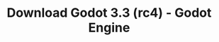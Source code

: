 ---
# Generated by /scripts/js/download_archive_generator !!! do not edit by hand !!!
title: 'Download Godot 3.3 (rc4) - Godot Engine'
type: 'download/archive'
name: '3.3'
flavor: 'rc4'
release_date: '2021-03-09T03:00:00-00:00'
release_notes: '/article/release-candidate-godot-3-2-4-rc-4/'
links:
  android.apk:
    name: 'android.apk'
    title: 'Android'
    caption: 'Universal APK (ARM64 + ARMv7 + x86_64 + x86)'
    tags:
      - 'APK download'
      - 'ARM64/v7'
      - 'x86 (64 & 32 bit)'
    hosts:
      github_builds:
        regular: 'https://github.com/godotengine/godot-builds/releases/download/3.3-rc4/Godot_v3.3-rc4_android_editor.apk'
        mono: '#'
      github:
        regular: 'https://github.com/godotengine/godot/releases/download/3.3-rc4/Godot_v3.3-rc4_android_editor.apk'
        mono: '#'
  macos.universal:
    name: 'macos.universal'
    title: 'macOS'
    caption: 'Universal (x86_64 + Apple Silicon)'
    tags:
      - 'Intel/Apple Silicon'
      - '64 bit'
    hosts:
      github_builds:
        regular: 'https://github.com/godotengine/godot-builds/releases/download/3.3-rc4/Godot_v3.3-rc4_osx.universal.zip'
        mono: 'https://github.com/godotengine/godot-builds/releases/download/3.3-rc4/Godot_v3.3-rc4_mono_osx.universal.zip'
      github:
        regular: 'https://github.com/godotengine/godot/releases/download/3.3-rc4/Godot_v3.3-rc4_osx.universal.zip'
        mono: 'https://github.com/godotengine/godot/releases/download/3.3-rc4/Godot_v3.3-rc4_mono_osx.universal.zip'
  windows.64:
    name: 'windows.64'
    title: 'Windows'
    caption: 'Standard (x86_64)'
    tags:
      - '64 bit'
    hosts:
      github_builds:
        regular: 'https://github.com/godotengine/godot-builds/releases/download/3.3-rc4/Godot_v3.3-rc4_win64.exe.zip'
        mono: 'https://github.com/godotengine/godot-builds/releases/download/3.3-rc4/Godot_v3.3-rc4_mono_win64.zip'
      github:
        regular: 'https://github.com/godotengine/godot/releases/download/3.3-rc4/Godot_v3.3-rc4_win64.exe.zip'
        mono: 'https://github.com/godotengine/godot/releases/download/3.3-rc4/Godot_v3.3-rc4_mono_win64.zip'
  linux_server.headless.64:
    name: 'linux_server.headless.64'
    title: 'Linux Server'
    caption: 'Headless (x86_64)'
    tags:
      - '64 bit'
      - 'Headless'
    hosts:
      github_builds:
        regular: 'https://github.com/godotengine/godot-builds/releases/download/3.3-rc4/Godot_v3.3-rc4_linux_headless.64.zip'
        mono: 'https://github.com/godotengine/godot-builds/releases/download/3.3-rc4/Godot_v3.3-rc4_mono_linux_headless_64.zip'
      github:
        regular: 'https://github.com/godotengine/godot/releases/download/3.3-rc4/Godot_v3.3-rc4_linux_headless.64.zip'
        mono: 'https://github.com/godotengine/godot/releases/download/3.3-rc4/Godot_v3.3-rc4_mono_linux_headless_64.zip'
  web:
    name: 'web'
    title: 'Web editor'
    caption: ''
    tags:
      - 'Self-hosted'
      - 'Cross-platform'
    hosts:
      github_builds:
        regular: 'https://github.com/godotengine/godot-builds/releases/download/3.3-rc4/Godot_v3.3-rc4_web_editor.zip'
        mono: '#'
      github:
        regular: 'https://github.com/godotengine/godot/releases/download/3.3-rc4/Godot_v3.3-rc4_web_editor.zip'
        mono: '#'
  linux.64:
    name: 'linux.64'
    title: 'Linux'
    caption: 'Standard (x86_64)'
    tags:
      - '64 bit'
    hosts:
      github_builds:
        regular: 'https://github.com/godotengine/godot-builds/releases/download/3.3-rc4/Godot_v3.3-rc4_x11.64.zip'
        mono: 'https://github.com/godotengine/godot-builds/releases/download/3.3-rc4/Godot_v3.3-rc4_mono_x11_64.zip'
      github:
        regular: 'https://github.com/godotengine/godot/releases/download/3.3-rc4/Godot_v3.3-rc4_x11.64.zip'
        mono: 'https://github.com/godotengine/godot/releases/download/3.3-rc4/Godot_v3.3-rc4_mono_x11_64.zip'
  linux.32:
    name: 'linux.32'
    title: 'Linux'
    caption: 'Standard (x86)'
    tags:
      - '32 bit'
    hosts:
      github_builds:
        regular: 'https://github.com/godotengine/godot-builds/releases/download/3.3-rc4/Godot_v3.3-rc4_x11.32.zip'
        mono: 'https://github.com/godotengine/godot-builds/releases/download/3.3-rc4/Godot_v3.3-rc4_mono_x11_32.zip'
      github:
        regular: 'https://github.com/godotengine/godot/releases/download/3.3-rc4/Godot_v3.3-rc4_x11.32.zip'
        mono: 'https://github.com/godotengine/godot/releases/download/3.3-rc4/Godot_v3.3-rc4_mono_x11_32.zip'
  windows.32:
    name: 'windows.32'
    title: 'Windows'
    caption: 'Standard (x86)'
    tags:
      - '32 bit'
    hosts:
      github_builds:
        regular: 'https://github.com/godotengine/godot-builds/releases/download/3.3-rc4/Godot_v3.3-rc4_win32.exe.zip'
        mono: 'https://github.com/godotengine/godot-builds/releases/download/3.3-rc4/Godot_v3.3-rc4_mono_win32.zip'
      github:
        regular: 'https://github.com/godotengine/godot/releases/download/3.3-rc4/Godot_v3.3-rc4_win32.exe.zip'
        mono: 'https://github.com/godotengine/godot/releases/download/3.3-rc4/Godot_v3.3-rc4_mono_win32.zip'
  linux_server.64:
    name: 'linux_server.64'
    title: 'Linux Server'
    caption: 'Standard (x86_64)'
    tags:
      - '64 bit'
    hosts:
      github_builds:
        regular: 'https://github.com/godotengine/godot-builds/releases/download/3.3-rc4/Godot_v3.3-rc4_linux_server.64.zip'
        mono: 'https://github.com/godotengine/godot-builds/releases/download/3.3-rc4/Godot_v3.3-rc4_mono_linux_server_64.zip'
      github:
        regular: 'https://github.com/godotengine/godot/releases/download/3.3-rc4/Godot_v3.3-rc4_linux_server.64.zip'
        mono: 'https://github.com/godotengine/godot/releases/download/3.3-rc4/Godot_v3.3-rc4_mono_linux_server_64.zip'
  aar_library:
    name: 'aar_library'
    title: 'AAR library'
    caption: ''
    tags:
      - 'Android plugins'
      - 'Java'
      - 'Kotlin'
    hosts:
      github_builds:
        regular: 'https://github.com/godotengine/godot-builds/releases/download/3.3-rc4/godot-lib.3.3.rc4.release.aar'
        mono: 'https://github.com/godotengine/godot-builds/releases/download/3.3-rc4/godot-lib.3.3.rc4.mono.release.aar'
      github:
        regular: 'https://github.com/godotengine/godot/releases/download/3.3-rc4/godot-lib.3.3.rc4.release.aar'
        mono: 'https://github.com/godotengine/godot/releases/download/3.3-rc4/godot-lib.3.3.rc4.mono.release.aar'
  templates:
    name: 'templates'
    title: 'Export templates'
    caption: ''
    tags:
      - 'Used to export your games to all supported platforms'
    hosts:
      github_builds:
        regular: 'https://github.com/godotengine/godot-builds/releases/download/3.3-rc4/Godot_v3.3-rc4_export_templates.tpz'
        mono: 'https://github.com/godotengine/godot-builds/releases/download/3.3-rc4/Godot_v3.3-rc4_mono_export_templates.tpz'
      github:
        regular: 'https://github.com/godotengine/godot/releases/download/3.3-rc4/Godot_v3.3-rc4_export_templates.tpz'
        mono: 'https://github.com/godotengine/godot/releases/download/3.3-rc4/Godot_v3.3-rc4_mono_export_templates.tpz'
primaryPlatforms:
  - 'android.apk'
  - 'macos.universal'
  - 'windows.64'
  - 'linux_server.headless.64'
  - 'web'
  - 'templates'
---